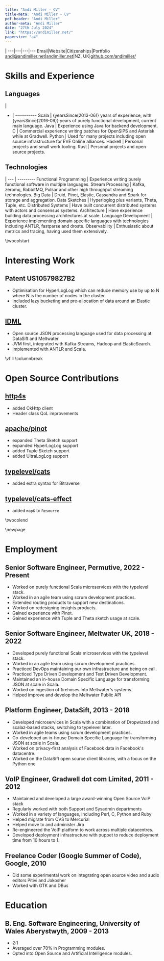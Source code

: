 ```yaml
---
title: "Andi Miller - CV"
title-meta: "Andi Miller - CV"
pdf-header: "Andi Miller"
author-meta: "Andi Miller"
date: "27th July 2024"
link: "https://andimiller.net/"
papersize: "a4"
---
```


|
---|---|---|---
Email|Website|Citizenships|Portfolio
[andi@andimiller.net](mailto:andi@andimiller.net)|[andimiller.net](https://andimiller.net)|NZ, UK|[github.com/andimiller/](https://github.com/andimiller/)

# Skills and Experience

## Languages

|
- | -----------
Scala   | {yearsSince(2013-06)} years of experience, with {yearsSince(2016-06)} years of purely functional development, current main language.
Java    | Experience using Java for backend development.
C       | Commercial experience writing patches for OpenSIPS and Asterisk while at Gradwell.
Python  | Used for many projects including open source infrastructure for EVE Online alliances.
Haskell | Personal projects and small work tooling.
Rust    | Personal projects and open source projects.

## Technologies

|
--- | ---------
Functional Programming | Experience writing purely functional software in multiple languages.
Stream Processing      | Kafka, zeromq, RabbitMQ, Pulsar and other high throughput streaming technologies.
Big Data               | Druid, Pinot, Elastic, Cassandra and Spark for storage and aggregation.
Data Sketches          | Hyperloglog plus variants, Theta, Tuple, etc.
Distributed Systems    | Have built concurrent distributed systems with actors and consensus systems.
Architecture           | Have experience building data processing architectures at scale.
Language Development   | Experience implementing domain specific languages with technologies including ANTLR, fastparse and droste.
Observability          | Enthusiastic about metrics and tracing, having used them extensively.


\twocolstart

# Interesting Work

## Patent US10579827B2

- Optimisation for HyperLogLog which can reduce memory use by up to N where N is the number of nodes in the cluster.
- Included lazy bucketing and pre-allocation of data around an Elastic cluster.

## [IDML](https://idml.io/)

- Open source JSON processing language used for data processing at DataSift and Meltwater
- JVM first, integrated with Kafka Streams, Hadoop and ElasticSearch.
- Implemented with ANTLR and Scala.

\vfill
\columnbreak

# Open Source Contributions

## [http4s](https://github.com/http4s/http4s)

- added OkHttp client
- Header class QoL improvements

## [apache/pinot](https://github.com/apache/pinot)

- expanded Theta Sketch support
- expanded HyperLogLog support
- added Tuple Sketch support
- added UltraLogLog support

## [typelevel/cats](https://github.com/typelevel/cats)

- added extra syntax for Bitraverse

## [typelevel/cats-effect](https://github.com/typelevel/cats-effect)

- added `mapK` to `Resource`

\twocolend

\newpage

# Employment

## Senior Software Engineer, Permutive, 2022 - Present

- Worked on purely functional Scala microservices with the typelevel stack.
- Worked in an agile team using scrum development practices.
- Extended routing products to support new destinations.
- Worked on redesigning insights products.
- Gained experience with Pinot.
- Gained experience with Tuple and Theta sketch usage at scale.

## Senior Software Engineer, Meltwater UK, 2018 - 2022

- Developed purely functional Scala microservices with the typelevel stack.
- Worked in an agile team using scrum development practices.
- Practiced DevOps maintaining our own infrastructure and being on call.
- Practiced Type Driven Development and Test Driven Development.
- Maintained an in-house Domain Specific Language for transforming JSON at scale in Scala.
- Worked on ingestion of firehoses into Meltwater's systems.
- Helped improve and develop the Meltwater Public API

## Platform Engineer, DataSift, 2013 - 2018

- Developed microservices in Scala with a combination of Dropwizard and scalaz-based stacks, switching to typelevel later.
- Worked in agile teams using scrum development practices.
- Co-developed an in-house Domain Specific Language for transforming JSON at scale in Scala.
- Worked on privacy-first analysis of Facebook data in Facebook's datacentre.
- Worked on the DataSift open source client libraries, with a focus on the Python one

## VoIP Engineer, Gradwell dot com Limited, 2011 - 2012

- Maintained and developed a large award-winning Open Source VoIP stack
- Regularly worked with both Support and Sysadmin departments
- Worked in a variety of languages, including Perl, C, Python and Ruby
- Helped migrate from CVS to Mercurial
- Helped move to and administer Jira
- Re-engineered the VoIP platform to work across multiple datacentres.
- Developed deployment infrastructure with puppet to reduce deployment time from 10 hours to 1.

## Freelance Coder (Google Summer of Code), Google, 2010

- Did some experimental work on integrating open source video and audio editors Pitivi and Jokosher
- Worked with GTK and DBus

# Education

## B. Eng. Software Engineering, University of Wales Aberystwyth, 2009 - 2013

- 2:1
- Averaged over 70% in Programming modules.
- Opted into Open Source and Artificial Intelligence modules.
